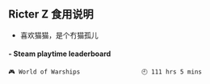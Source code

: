 ## Ricter Z 食用说明
- 喜欢猫猫，是个冇猫孤儿

<!-- steam-box start -->
#### - Steam playtime leaderboard
```text
🎮 World of Warships                 🕘 111 hrs 5 mins
```
<!-- Powered by https://github.com/YouEclipse/steam-box . -->
<!-- steam-box end -->
